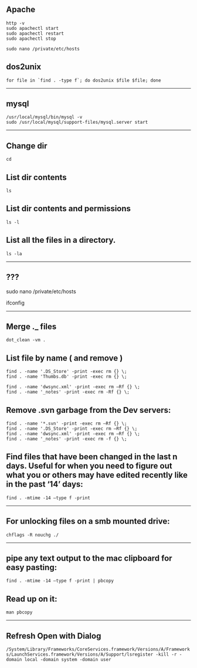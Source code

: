 ## Apache
```
http -v
sudo apachectl start
sudo apachectl restart
sudo apachectl stop
```

```
sudo nano /private/etc/hosts
```

## dos2unix
```
for file in `find . -type f`; do dos2unix $file $file; done
```

---

## mysql
```
/usr/local/mysql/bin/mysql -v
sudo /usr/local/mysql/support-files/mysql.server start
```

---

## Change dir
`cd`
## List dir contents
`ls`
## List dir contents and permissions
`ls -l`
## List all the files in a directory.
`ls -la`

---

## ???
sudo nano /private/etc/hosts

ifconfig

---

## Merge ._ files
```
dot_clean -vm .
```

## List file by name ( and remove )
```
find . -name '.DS_Store' -print -exec rm {} \;
find . -name 'Thumbs.db' -print -exec rm {} \;

find . -name 'dwsync.xml' -print -exec rm –Rf {} \;
find . -name '_notes' -print -exec rm -Rf {} \;
```

## Remove .svn garbage from the Dev servers:
```
find . -name '*.svn' -print -exec rm –Rf {} \;
find . -name '.DS_Store' -print -exec rm –Rf {} \;
find . -name 'dwsync.xml' -print -exec rm –Rf {} \;
find . -name '_notes' -print -exec rm -f {} \;
```

## Find files that have been changed in the last n days. Useful for when you need to figure out what you or others may have edited recently like in the past ‘14’ days:
```
find . -mtime -14 –type f -print
```

---

## For unlocking files on a smb mounted drive:
`chflags -R nouchg ./`

---

## pipe any text output to the mac clipboard for easy pasting:
`find . -mtime -14 –type f -print | pbcopy`

## Read up on it:
`man pbcopy`

---

## Refresh Open with Dialog
`/System/Library/Frameworks/CoreServices.framework/Versions/A/Frameworks/LaunchServices.framework/Versions/A/Support/lsregister -kill -r -domain local -domain system -domain user`
